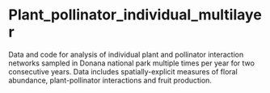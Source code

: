 # Plant_pollinator_individual_multilayer

Data and code for analysis of individual plant and pollinator interaction networks sampled in Donana national park multiple times per year for two consecutive years. Data includes spatially-explicit measures of floral abundance, plant-pollinator interactions and fruit production.